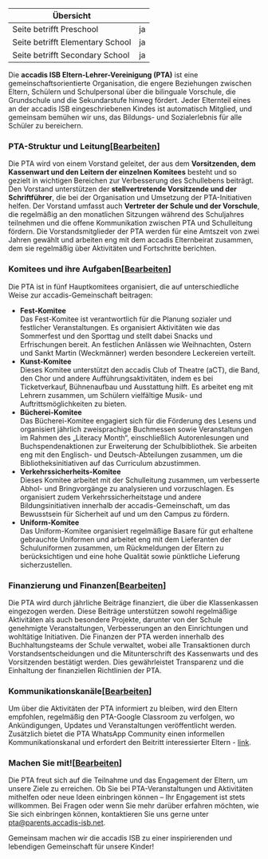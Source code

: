 | Übersicht | |
| --- | --- |
| Seite betrifft Preschool | ja |
| Seite betrifft Elementary School | ja |
| Seite betrifft Secondary School | ja |

Die **accadis ISB Eltern-Lehrer-Vereinigung (PTA)** ist eine gemeinschaftsorientierte Organisation, die engere Beziehungen zwischen Eltern, Schülern und Schulpersonal über die bilinguale Vorschule, die Grundschule und die Sekundarstufe hinweg fördert. Jeder Elternteil eines an der accadis ISB eingeschriebenen Kindes ist automatisch Mitglied, und gemeinsam bemühen wir uns, das Bildungs- und Sozialerlebnis für alle Schüler zu bereichern.

### PTA-Struktur und Leitung\[[Bearbeiten](/ISB-Eltern-wiki/de/index.php?title=Eltern-Lehrer-Vereinigung_(PTA)&action=edit&section=1 "Abschnitt bearbeiten: PTA-Struktur und Leitung")\]

Die PTA wird von einem Vorstand geleitet, der aus dem **Vorsitzenden, dem Kassenwart und den Leitern der einzelnen Komitees** besteht und so gezielt in wichtigen Bereichen zur Verbesserung des Schullebens beiträgt. Den Vorstand unterstützen der **stellvertretende Vorsitzende und der Schriftführer**, die bei der Organisation und Umsetzung der PTA-Initiativen helfen. Der Vorstand umfasst auch **Vertreter der Schule und der Vorschule**, die regelmäßig an den monatlichen Sitzungen während des Schuljahres teilnehmen und die offene Kommunikation zwischen PTA und Schulleitung fördern. Die Vorstandsmitglieder der PTA werden für eine Amtszeit von zwei Jahren gewählt und arbeiten eng mit dem accadis Elternbeirat zusammen, dem sie regelmäßig über Aktivitäten und Fortschritte berichten.

### Komitees und ihre Aufgaben\[[Bearbeiten](/ISB-Eltern-wiki/de/index.php?title=Eltern-Lehrer-Vereinigung_(PTA)&action=edit&section=2 "Abschnitt bearbeiten: Komitees und ihre Aufgaben")\]

Die PTA ist in fünf Hauptkomitees organisiert, die auf unterschiedliche Weise zur accadis-Gemeinschaft beitragen:

-   **Fest-Komitee**  
    Das Fest-Komitee ist verantwortlich für die Planung sozialer und festlicher Veranstaltungen. Es organisiert Aktivitäten wie das Sommerfest und den Sporttag und stellt dabei Snacks und Erfrischungen bereit. An festlichen Anlässen wie Weihnachten, Ostern und Sankt Martin (Weckmänner) werden besondere Leckereien verteilt.
-   **Kunst-Komitee**  
    Dieses Komitee unterstützt den accadis Club of Theatre (aCT), die Band, den Chor und andere Aufführungsaktivitäten, indem es bei Ticketverkauf, Bühnenaufbau und Ausstattung hilft. Es arbeitet eng mit Lehrern zusammen, um Schülern vielfältige Musik- und Auftrittsmöglichkeiten zu bieten.
-   **Bücherei-Komitee**  
    Das Bücherei-Komitee engagiert sich für die Förderung des Lesens und organisiert jährlich zweisprachige Buchmessen sowie Veranstaltungen im Rahmen des „Literacy Month“, einschließlich Autorenlesungen und Buchspendenaktionen zur Erweiterung der Schulbibliothek. Sie arbeiten eng mit den Englisch- und Deutsch-Abteilungen zusammen, um die Bibliotheksinitiativen auf das Curriculum abzustimmen.
-   **Verkehrssicherheits-Komitee**  
    Dieses Komitee arbeitet mit der Schulleitung zusammen, um verbesserte Abhol- und Bringvorgänge zu analysieren und vorzuschlagen. Es organisiert zudem Verkehrssicherheitstage und andere Bildungsinitiativen innerhalb der accadis-Gemeinschaft, um das Bewusstsein für Sicherheit auf und um den Campus zu fördern.
-   **Uniform-Komitee**  
    Das Uniform-Komitee organisiert regelmäßige Basare für gut erhaltene gebrauchte Uniformen und arbeitet eng mit dem Lieferanten der Schuluniformen zusammen, um Rückmeldungen der Eltern zu berücksichtigen und eine hohe Qualität sowie pünktliche Lieferung sicherzustellen.

### Finanzierung und Finanzen\[[Bearbeiten](/ISB-Eltern-wiki/de/index.php?title=Eltern-Lehrer-Vereinigung_(PTA)&action=edit&section=3 "Abschnitt bearbeiten: Finanzierung und Finanzen")\]

Die PTA wird durch jährliche Beiträge finanziert, die über die Klassenkassen eingezogen werden. Diese Beiträge unterstützen sowohl regelmäßige Aktivitäten als auch besondere Projekte, darunter von der Schule genehmigte Veranstaltungen, Verbesserungen an den Einrichtungen und wohltätige Initiativen. Die Finanzen der PTA werden innerhalb des Buchhaltungsteams der Schule verwaltet, wobei alle Transaktionen durch Vorstandsentscheidungen und die Mitunterschrift des Kassenwarts und des Vorsitzenden bestätigt werden. Dies gewährleistet Transparenz und die Einhaltung der finanziellen Richtlinien der PTA.

### Kommunikationskanäle\[[Bearbeiten](/ISB-Eltern-wiki/de/index.php?title=Eltern-Lehrer-Vereinigung_(PTA)&action=edit&section=4 "Abschnitt bearbeiten: Kommunikationskanäle")\]

Um über die Aktivitäten der PTA informiert zu bleiben, wird den Eltern empfohlen, regelmäßig den PTA-Google Classroom zu verfolgen, wo Ankündigungen, Updates und Veranstaltungen veröffentlicht werden. Zusätzlich bietet die PTA WhatsApp Community einen informellen Kommunikationskanal und erfordert den Beitritt interessierter Eltern - [link](https://chat.whatsapp.com/JYdvo3nQdrK6XdauPIPKOP).

### Machen Sie mit!\[[Bearbeiten](/ISB-Eltern-wiki/de/index.php?title=Eltern-Lehrer-Vereinigung_(PTA)&action=edit&section=5 "Abschnitt bearbeiten: Machen Sie mit!")\]

Die PTA freut sich auf die Teilnahme und das Engagement der Eltern, um unsere Ziele zu erreichen. Ob Sie bei PTA-Veranstaltungen und Aktivitäten mithelfen oder neue Ideen einbringen können – Ihr Engagement ist stets willkommen. Bei Fragen oder wenn Sie mehr darüber erfahren möchten, wie Sie sich einbringen können, kontaktieren Sie uns gerne unter [pta@parents.accadis-isb.net](mailto:pta@parents.accadis-isb.net).

Gemeinsam machen wir die accadis ISB zu einer inspirierenden und lebendigen Gemeinschaft für unsere Kinder!